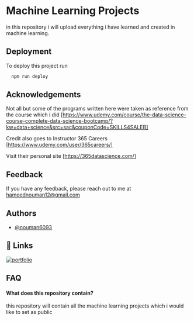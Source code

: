 
# Machine Learning Projects

in this repository i will upload everything i have learned and created in machine learning.
## Deployment

To deploy this project run

```bash
  npm run deploy
```


## Acknowledgements

Not all but some of the programs written here were taken as reference from the course which i did [https://www.udemy.com/course/the-data-science-course-complete-data-science-bootcamp/?kw=data+science&src=sac&couponCode=SKILLS4SALEB]

Credit also goes to Instructor 365 Careers [https://www.udemy.com/user/365careers/]

Visit their personal site [https://365datascience.com/]
## Feedback

If you have any feedback, please reach out to me at hameednouman12@gmail.com


## Authors

- [@nouman6093](https://github.com/nouman6093)


## 🔗 Links
[![portfolio](https://img.shields.io/badge/my_portfolio-000?style=for-the-badge&logo=ko-fi&logoColor=white)](https://linktr.ee/noumanhameed)


## FAQ

#### What does this repository contain?

this repository will contain all the machine learning projects which i would like to set as public
